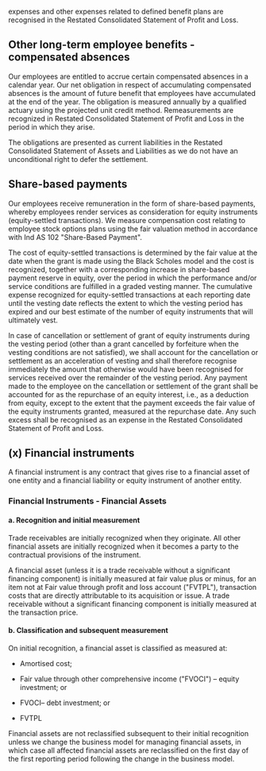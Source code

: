 expenses and other expenses related to defined benefit plans are recognised in the Restated Consolidated Statement of Profit and Loss.

## Other long-term employee benefits - compensated absences

Our employees are entitled to accrue certain compensated absences in a calendar year. Our net obligation in respect of accumulating compensated absences is the amount of future benefit that employees have accumulated at the end of the year. The obligation is measured annually by a qualified actuary using the projected unit credit method. Remeasurements are recognized in Restated Consolidated Statement of Profit and Loss in the period in which they arise.

The obligations are presented as current liabilities in the Restated Consolidated Statement of Assets and Liabilities as we do not have an unconditional right to defer the settlement.

## Share-based payments

Our employees receive remuneration in the form of share-based payments, whereby employees render services as consideration for equity instruments (equity-settled transactions). We measure compensation cost relating to employee stock options plans using the fair valuation method in accordance with Ind AS 102 "Share-Based Payment".

The cost of equity-settled transactions is determined by the fair value at the date when the grant is made using the Black Scholes model and the cost is recognized, together with a corresponding increase in share-based payment reserve in equity, over the period in which the performance and/or service conditions are fulfilled in a graded vesting manner. The cumulative expense recognized for equity-settled transactions at each reporting date until the vesting date reflects the extent to which the vesting period has expired and our best estimate of the number of equity instruments that will ultimately vest.

In case of cancellation or settlement of grant of equity instruments during the vesting period (other than a grant cancelled by forfeiture when the vesting conditions are not satisfied), we shall account for the cancellation or settlement as an acceleration of vesting and shall therefore recognise immediately the amount that otherwise would have been recognised for services received over the remainder of the vesting period. Any payment made to the employee on the cancellation or settlement of the grant shall be accounted for as the repurchase of an equity interest, i.e., as a deduction from equity, except to the extent that the payment exceeds the fair value of the equity instruments granted, measured at the repurchase date. Any such excess shall be recognised as an expense in the Restated Consolidated Statement of Profit and Loss.

## (x) Financial instruments

A financial instrument is any contract that gives rise to a financial asset of one entity and a financial liability or equity instrument of another entity.

### Financial Instruments - Financial Assets

#### a. Recognition and initial measurement

Trade receivables are initially recognized when they originate. All other financial assets are initially recognized when it becomes a party to the contractual provisions of the instrument.

A financial asset (unless it is a trade receivable without a significant financing component) is initially measured at fair value plus or minus, for an item not at Fair value through profit and loss account ("FVTPL"), transaction costs that are directly attributable to its acquisition or issue. A trade receivable without a significant financing component is initially measured at the transaction price.

#### b. Classification and subsequent measurement

On initial recognition, a financial asset is classified as measured at:

- Amortised cost;

- Fair value through other comprehensive income ("FVOCI") – equity investment; or

- FVOCI– debt investment; or

- FVTPL

Financial assets are not reclassified subsequent to their initial recognition unless we change the business model for managing financial assets, in which case all affected financial assets are reclassified on the first day of the first reporting period following the change in the business model.
